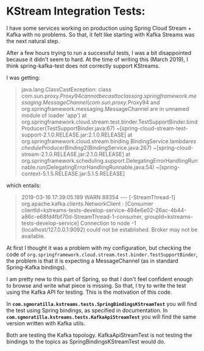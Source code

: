 
# KStream Integration Tests:

I have some services working on production using Spring Cloud Stream + Kafka with no problems. So that, it felt like starting with Kafka Streams was the next natural step.

After a few hours trying to run a successful tests, I was a bit disappointed because it didn't seem to hard.
At the time of writing this (March 2019), I think spring-kafka-test does not correctly support KStreams.

I was getting:

> java.lang.ClassCastException: class com.sun.proxy.$Proxy94 cannot be cast to class org.springframework.messaging.MessageChannel (com.sun.proxy.$Proxy94 and org.springframework.messaging.MessageChannel are in unnamed module of loader 'app')
   at org.springframework.cloud.stream.test.binder.TestSupportBinder.bindProducer(TestSupportBinder.java:67) ~[spring-cloud-stream-test-support-2.1.0.RELEASE.jar:2.1.0.RELEASE]
   at org.springframework.cloud.stream.binding.BindingService.lambda$rescheduleProducerBinding$2(BindingService.java:267) ~[spring-cloud-stream-2.1.0.RELEASE.jar:2.1.0.RELEASE]
   at org.springframework.scheduling.support.DelegatingErrorHandlingRunnable.run(DelegatingErrorHandlingRunnable.java:54) ~[spring-context-5.1.5.RELEASE.jar:5.1.5.RELEASE]

which entails:
>  2019-03-16 17:39:05.189  WARN 88354 --- [-StreamThread-1] org.apache.kafka.clients.NetworkClient   : [Consumer clientId=kstreams-tests-develop-service-494e6e02-26ac-4b44-a86c-e68fd4fbf70d-StreamThread-1-consumer, groupId=kstreams-tests-develop-service] Connection to node -1 (localhost/127.0.0.1:9092) could not be established. Broker may not be available.

At first I thought it was a problem with my configuration, but checking the code of  `org.springframework.cloud.stream.test.binder.TestSupportBinder`,  the problem is that it is expecting a MessageChannel (as in standard Spring-Kafka bindings).

I am pretty new to this part of Spring, so that I don't feel confident enough to browse and write what piece is missing.
So that, I try to write the test using the Kafka API for testing. This is the motivation of this code.

In **`com.sgmoratilla.kstreams.tests.SpringBindingsKStreamTest`** you will find the test using Spring bindings, as specified in documentation.
In **`com.sgmoratilla.kstreams.tests.KafkaApiStreamTest`** you will find the same version written with Kafka utils.

Both are testing the Kafka topology. KafkaApiStreamTest is not testing the bindings to the topics as SpringBindingsKStreamTest would do.